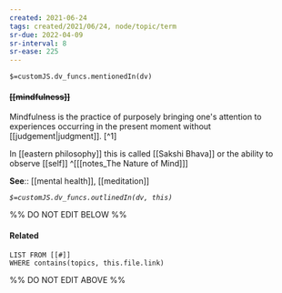 ```yaml
---
created: 2021-06-24
tags: created/2021/06/24, node/topic/term
sr-due: 2022-04-09
sr-interval: 8
sr-ease: 225
---
```

`$=customJS.dv_funcs.mentionedIn(dv)`

#### <s class="topic-title">[[mindfulness]]</s> 

Mindfulness is the practice of purposely bringing one's attention to experiences occurring in the present moment without [[judgement|judgment]]. [^1] 

In [[eastern philosophy]] this is called [[Sakshi Bhava]] or the ability to observe [[self]]
^[[[notes_The Nature of Mind]]]

**See**:: [[mental health]], [[meditation]]

*`$=customJS.dv_funcs.outlinedIn(dv, this)`*

%% DO NOT EDIT BELOW %%

#### Related 

```dataview
LIST FROM [[#]]
WHERE contains(topics, this.file.link)
```
%% DO NOT EDIT ABOVE %%
